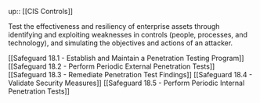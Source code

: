 up:: [[CIS Controls]]

Test the effectiveness and resiliency of enterprise assets through identifying and exploiting weaknesses in controls (people, processes, and technology), and simulating the objectives and actions of an attacker.

[[Safeguard 18.1 - Establish and Maintain a Penetration Testing Program]]
[[Safeguard 18.2 - Perform Periodic External Penetration Tests]]
[[Safeguard 18.3 - Remediate Penetration Test Findings]]
[[Safeguard 18.4 - Validate Security Measures]]
[[Safeguard 18.5 - Perform Periodic Internal Penetration Tests]]

